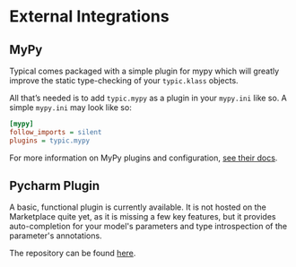 # External Integrations

## MyPy

Typical comes packaged with a simple plugin for mypy which will
greatly improve the static type-checking of your `typic.klass`
objects.

All that’s needed is to add `typic.mypy` as a plugin in your
`mypy.ini` like so. A simple `mypy.ini` may look like so:

```ini
[mypy]
follow_imports = silent
plugins = typic.mypy
```

For more information on MyPy plugins and configuration,
[see their docs](https://mypy.readthedocs.io/en/stable/extending_mypy.html#extending-mypy-using-plugins).

## Pycharm Plugin

A basic, functional plugin is currently available. It is not hosted on
the Marketplace quite yet, as it is missing a few key features, but it
provides auto-completion for your model's parameters and type
introspection of the parameter's annotations.

The repository can be found
[here](https://github.com/seandstewart/typical-pycharm-plugin).
